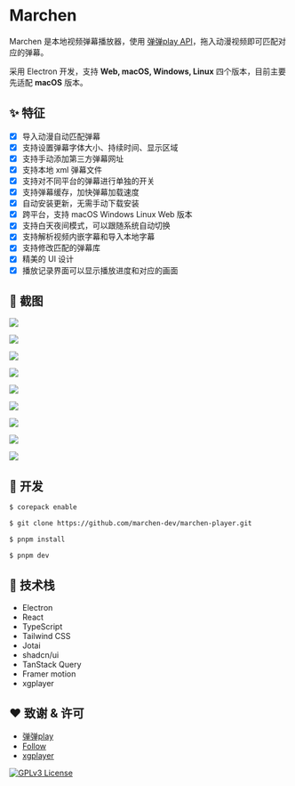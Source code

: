 # Marchen

Marchen 是本地视频弹幕播放器，使用 [弹弹play API](https://github.com/kaedei/dandanplay-libraryindex/blob/master/api/API.md)，拖入动漫视频即可匹配对应的弹幕。

采用 Electron 开发，支持 **Web, macOS, Windows, Linux** 四个版本，目前主要先适配 **macOS** 版本。

## ✨ 特征

- [x] 导入动漫自动匹配弹幕
- [x] 支持设置弹幕字体大小、持续时间、显示区域
- [x] 支持手动添加第三方弹幕网址
- [x] 支持本地 xml 弹幕文件
- [x] 支持对不同平台的弹幕进行单独的开关
- [x] 支持弹幕缓存，加快弹幕加载速度
- [x] 自动安装更新，无需手动下载安装
- [x] 跨平台，支持 macOS Windows Linux Web 版本
- [x] 支持白天夜间模式，可以跟随系统自动切换
- [x] 支持解析视频内嵌字幕和导入本地字幕
- [x] 支持修改匹配的弹幕库
- [x] 精美的 UI 设计
- [x] 播放记录界面可以显示播放进度和对应的画面

## 👀 截图

![](https://fastly.jsdelivr.net/gh/suemor233/static@main/img/CleanShot%202024-11-21%20at%2019.38.37%402x.png)

![](https://fastly.jsdelivr.net/gh/suemor233/static@main/img/CleanShot%202024-11-21%20at%2019.41.34%402x.png)

![](https://fastly.jsdelivr.net/gh/suemor233/static@main/img/202501061557157.png)

![](https://fastly.jsdelivr.net/gh/suemor233/static@main/img/202501061604943.png)

![](https://fastly.jsdelivr.net/gh/suemor233/static@main/img/202501061604942.png)

![](https://fastly.jsdelivr.net/gh/suemor233/static@main/img/CleanShot%202024-11-21%20at%2019.40.33%402x.png)

![](https://fastly.jsdelivr.net/gh/suemor233/static@main/img/CleanShot%202024-11-21%20at%2019.39.05%402x.png)

![](https://fastly.jsdelivr.net/gh/suemor233/static@main/img/CleanShot%202024-11-21%20at%2019.39.09%402x.png)

![](https://fastly.jsdelivr.net/gh/suemor233/static@main/img/202501292219389.png)

## 🔧 开发

```bash
$ corepack enable

$ git clone https://github.com/marchen-dev/marchen-player.git

$ pnpm install

$ pnpm dev
```

## 📎 技术栈

- Electron
- React
- TypeScript
- Tailwind CSS
- Jotai
- shadcn/ui
- TanStack Query
- Framer motion
- xgplayer

## ❤️ 致谢 & 许可

- [弹弹play](https://www.dandanplay.com)
- [Follow](https://github.com/RSSNext/follow)
- [xgplayer](https://github.com/bytedance/xgplayer)

[![GPLv3 License](https://img.shields.io/badge/License-GPLv3-blue.svg)](https://www.gnu.org/licenses/gpl-3.0)
